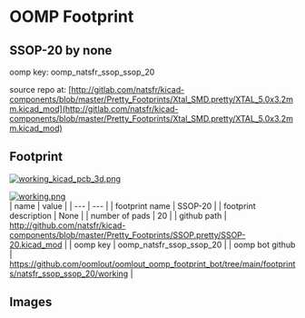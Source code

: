# OOMP Footprint  
## SSOP-20  by none  
  
oomp key: oomp_natsfr_ssop_ssop_20  
  
source repo at: [http://gitlab.com/natsfr/kicad-components/blob/master/Pretty_Footprints/Xtal_SMD.pretty/XTAL_5.0x3.2mm.kicad_mod](http://gitlab.com/natsfr/kicad-components/blob/master/Pretty_Footprints/Xtal_SMD.pretty/XTAL_5.0x3.2mm.kicad_mod)  
## Footprint  
  
[![working_kicad_pcb_3d.png](working_kicad_pcb_3d_600.png)](working_kicad_pcb_3d.png)  
  
[![working.png](working_600.png)](working.png)  
| name | value | 
| --- | --- | 
| footprint name | SSOP-20 | 
| footprint description | None | 
| number of pads | 20 | 
| github path | http://github.com/natsfr/kicad-components/blob/master/Pretty_Footprints/SSOP.pretty/SSOP-20.kicad_mod | 
| oomp key | oomp_natsfr_ssop_ssop_20 | 
| oomp bot github | https://github.com/oomlout/oomlout_oomp_footprint_bot/tree/main/footprints/natsfr_ssop_ssop_20/working | 
## Images  
